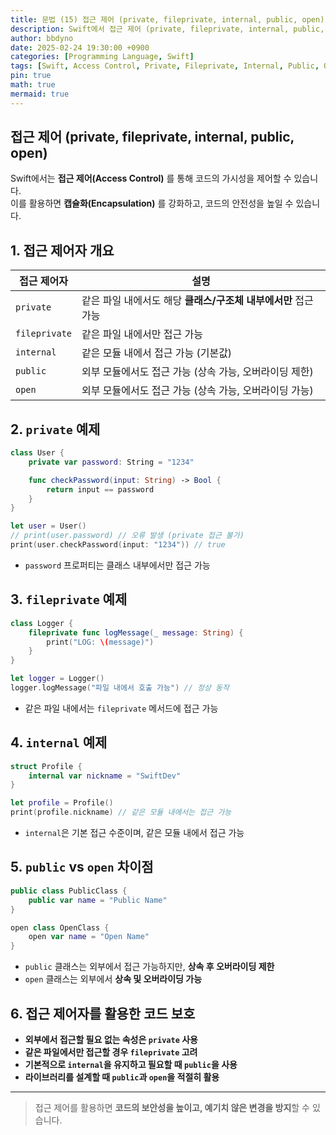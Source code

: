 ```yaml
---
title: 문법 (15) 접근 제어 (private, fileprivate, internal, public, open)
description: Swift에서 접근 제어 (private, fileprivate, internal, public, open)의 개념과 활용법을 설명합니다.
author: bbdyno
date: 2025-02-24 19:30:00 +0900
categories: [Programming Language, Swift]
tags: [Swift, Access Control, Private, Fileprivate, Internal, Public, Open]
pin: true
math: true
mermaid: true
---
```


## 접근 제어 (private, fileprivate, internal, public, open)


Swift에서는 **접근 제어(Access Control)** 를 통해 코드의 가시성을 제어할 수 있습니다.  
이를 활용하면 **캡슐화(Encapsulation)** 를 강화하고, 코드의 안전성을 높일 수 있습니다.

## 1. 접근 제어자 개요

| 접근 제어자  | 설명 |
|------------|------------------------------------------------|
| `private`  | 같은 파일 내에서도 해당 **클래스/구조체 내부에서만** 접근 가능 |
| `fileprivate` | 같은 파일 내에서만 접근 가능 |
| `internal` | 같은 모듈 내에서 접근 가능 (기본값) |
| `public` | 외부 모듈에서도 접근 가능 (상속 가능, 오버라이딩 제한) |
| `open` | 외부 모듈에서도 접근 가능 (상속 가능, 오버라이딩 가능) |

## 2. `private` 예제

```swift
class User {
    private var password: String = "1234"

    func checkPassword(input: String) -> Bool {
        return input == password
    }
}

let user = User()
// print(user.password) // 오류 발생 (private 접근 불가)
print(user.checkPassword(input: "1234")) // true
```

- `password` 프로퍼티는 클래스 내부에서만 접근 가능

## 3. `fileprivate` 예제

```swift
class Logger {
    fileprivate func logMessage(_ message: String) {
        print("LOG: \(message)")
    }
}

let logger = Logger()
logger.logMessage("파일 내에서 호출 가능") // 정상 동작
```

- 같은 파일 내에서는 `fileprivate` 메서드에 접근 가능

## 4. `internal` 예제

```swift
struct Profile {
    internal var nickname = "SwiftDev"
}

let profile = Profile()
print(profile.nickname) // 같은 모듈 내에서는 접근 가능
```

- `internal`은 기본 접근 수준이며, 같은 모듈 내에서 접근 가능

## 5. `public` vs `open` 차이점

```swift
public class PublicClass {
    public var name = "Public Name"
}

open class OpenClass {
    open var name = "Open Name"
}
```

- `public` 클래스는 외부에서 접근 가능하지만, **상속 후 오버라이딩 제한**
- `open` 클래스는 외부에서 **상속 및 오버라이딩 가능**

## 6. 접근 제어자를 활용한 코드 보호

- **외부에서 접근할 필요 없는 속성은 `private` 사용**
- **같은 파일에서만 접근할 경우 `fileprivate` 고려**
- **기본적으로 `internal`을 유지하고 필요할 때 `public`을 사용**
- **라이브러리를 설계할 때 `public`과 `open`을 적절히 활용**

---

> 접근 제어를 활용하면 **코드의 보안성을 높이고, 예기치 않은 변경을 방지**할 수 있습니다.

